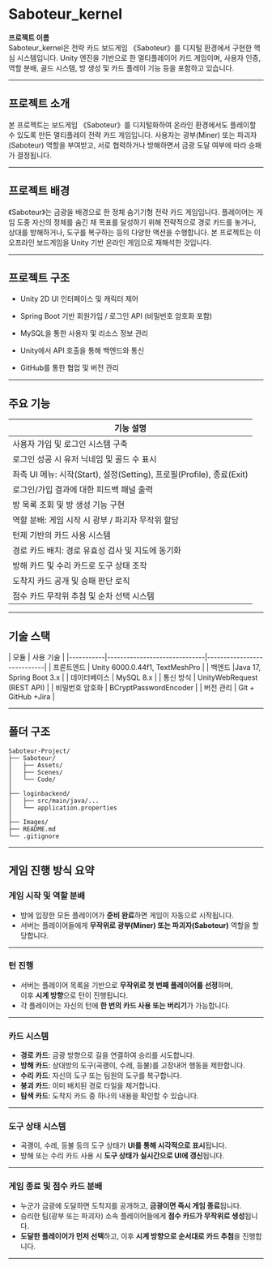 # Saboteur_kernel  
**프로젝트 이름**  
Saboteur_kernel은 전략 카드 보드게임 《Saboteur》를 디지털 환경에서 구현한 핵심 시스템입니다. Unity 엔진을 기반으로 한 멀티플레이어 카드 게임이며, 사용자 인증, 역할 분배, 골드 시스템, 방 생성 및 카드 플레이 기능 등을 포함하고 있습니다.

---

## 프로젝트 소개

본 프로젝트는 보드게임 《Saboteur》를 디지털화하여 온라인 환경에서도 플레이할 수 있도록 만든 멀티플레이 전략 카드 게임입니다.
사용자는 광부(Miner) 또는 파괴자(Saboteur) 역할을 부여받고, 서로 협력하거나 방해하면서 금광 도달 여부에 따라 승패가 결정됩니다.

---

##  프로젝트 배경

《Saboteur》는 금광을 배경으로 한 정체 숨기기형 전략 카드 게임입니다.
플레이어는 게임 도중 자신의 정체를 숨긴 채 목표를 달성하기 위해 전략적으로 경로 카드를 놓거나, 상대를 방해하거나, 도구를 복구하는 등의 다양한 액션을 수행합니다.
본 프로젝트는 이 오프라인 보드게임을 Unity 기반 온라인 게임으로 재해석한 것입니다.

---

##  프로젝트 구조

- Unity 2D UI 인터페이스 및 캐릭터 제어

- Spring Boot 기반 회원가입 / 로그인 API (비밀번호 암호화 포함)

- MySQL을 통한 사용자 및 리소스 정보 관리

- Unity에서 API 호출을 통해 백엔드와 통신

- GitHub를 통한 협업 및 버전 관리

---

##  주요 기능

| 기능 설명              |
|-----------------------------------------------------------------|
| 사용자 가입 및 로그인 시스템 구축  |
| 로그인 성공 시 유저 닉네임 및 골드 수 표시  |
| 좌측 UI 메뉴: 시작(Start), 설정(Setting), 프로필(Profile), 종료(Exit)|
| 로그인/가입 결과에 대한 피드백 패널 출력|
| 방 목록 조회 및 방 생성 기능 구현 |
| 역할 분배: 게임 시작 시 광부 / 파괴자 무작위 할당 |
| 턴제 기반의 카드 사용 시스템 |
| 경로 카드 배치: 경로 유효성 검사 및 지도에 동기화|
| 방해 카드 및 수리 카드로 도구 상태 조작 |
| 도착지 카드 공개 및 승패 판단 로직 |
| 점수 카드 무작위 추첨 및 순차 선택 시스템 |

---

##  기술 스택

| 모듈       | 사용 기술       |
|-----------|------------------------------|----------------------------|
| 프론트엔드   | Unity 6000.0.44f1, TextMeshPro  |
| 백엔드      |Java 17, Spring Boot 3.x |
| 데이터베이스  | MySQL 8.x           |
| 통신 방식   | UnityWebRequest (REST API) |
| 비밀번호 암호화 | BCryptPasswordEncoder  |
| 버전 관리  | Git + GitHub +Jira   |

---

##  폴더 구조

```plaintext
Saboteur-Project/
├── Saboteur/         
│   ├── Assets/       
│   ├── Scenes/       
│   └── Code/         
│
├── loginbackend/     
│   ├── src/main/java/...   
│   └── application.properties
│
├── Images/           
├── README.md         
└── .gitignore        
```

---

## 게임 진행 방식 요약

### 게임 시작 및 역할 분배

- 방에 입장한 모든 플레이어가 **준비 완료**하면 게임이 자동으로 시작됩니다.  
- 서버는 플레이어들에게 **무작위로 광부(Miner) 또는 파괴자(Saboteur)** 역할을 할당합니다.

---

### 턴 진행

- 서버는 플레이어 목록을 기반으로 **무작위로 첫 번째 플레이어를 선정**하며,  
  이후 **시계 방향**으로 턴이 진행됩니다.  
- 각 플레이어는 자신의 턴에 **한 번의 카드 사용 또는 버리기**가 가능합니다.

---

### 카드 시스템

- **경로 카드**: 금광 방향으로 길을 연결하여 승리를 시도합니다.  
- **방해 카드**: 상대방의 도구(곡괭이, 수레, 등불)를 고장내어 행동을 제한합니다.  
- **수리 카드**: 자신의 도구 또는 팀원의 도구를 복구합니다.  
- **붕괴 카드**: 이미 배치된 경로 타일을 제거합니다.  
- **탐색 카드**: 도착지 카드 중 하나의 내용을 확인할 수 있습니다.

---

### 도구 상태 시스템

- 곡괭이, 수레, 등불 등의 도구 상태가 **UI를 통해 시각적으로 표시**됩니다.  
- 방해 또는 수리 카드 사용 시 **도구 상태가 실시간으로 UI에 갱신**됩니다.

---

### 게임 종료 및 점수 카드 분배

- 누군가 금광에 도달하면 도착지를 공개하고, **금광이면 즉시 게임 종료**됩니다.  
- 승리한 팀(광부 또는 파괴자) 소속 플레이어들에게 **점수 카드가 무작위로 생성**됩니다.  
- **도달한 플레이어가 먼저 선택**하고, 이후 **시계 방향으로 순서대로 카드 추첨**을 진행합니다.


---

